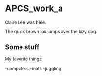 # APCS_work_a

Claire Lee was here. 

The quick brown fox jumps over the lazy dog. 

## Some stuff

My favorite things: 

-computers 
-math 
-juggling